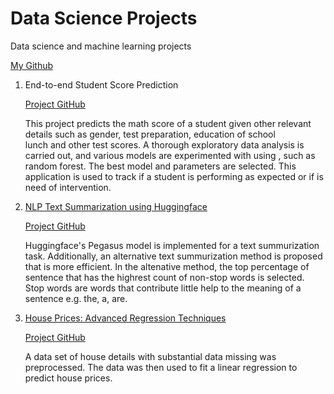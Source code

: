 # Data Science Projects
Data science and machine learning projects

[My Github](https://github.com/ilora-ishaque/data-science-projects)

1. End-to-end Student Score Prediction

   [Project GitHub](https://github.com/ilora-ishaque/student-score-prediction)
   
   This project predicts the math score of a student given other relevant details such as gender, test preparation, education of school    
   lunch and other test scores. A thorough exploratory data analysis is carried out, and various models are experimented with using , such     as random forest. The best model and parameters are selected. This application is used to track if a student is performing as expected 
   or if is need of intervention.

1. [NLP Text Summarization using Huggingface](https://github.com/ilora-ishaque/NLP-text-summarization)

   [Project GitHub](https://github.com/ilora-ishaque/NLP-text-summarization)
   
   Huggingface's Pegasus model is implemented for a text summurization task. Additionally, an alternative text summurization method is 
   proposed that is more efficient. In the altenative method, the top percentage of sentence that has the highrest count of non-stop words 
   is selected. Stop words are words that contribute little help to the meaning of a sentence e.g. the, a, are.

3. [House Prices: Advanced Regression Techniques](https://github.com/ilora-ishaque/house-regression)

   [Project GitHub](https://github.com/ilora-ishaque/house-regression)

   A data set of house details with substantial data missing was preprocessed. The data was then used to fit a linear regression to predict 
   house prices.





